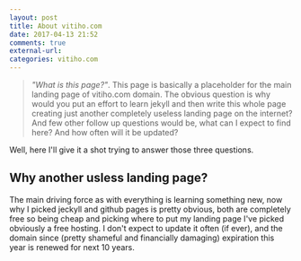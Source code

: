 ```yaml
---
layout: post
title: About vitiho.com
date: 2017-04-13 21:52
comments: true
external-url:
categories: vitiho.com
---
```


> *"What is this page?"*. This page is basically a placeholder for the main landing page of vitiho.com domain. The obvious question is why would you put an effort to learn jekyll and then write this whole page creating just another completely useless landing page on the internet? And few other follow up questions would be, what can I expect to find here? And how often will it be updated?

Well, here I'll give it a shot trying to answer those three questions.

## Why another usless landing page?

The main driving force as with everything is learning something new, now why I picked jeckyll and github pages is pretty obvious, both are completely free so being cheap and picking where to put my landing page I've picked obviously a free hosting. I don't expect to update it often (if ever), and the domain since (pretty shameful and financially damaging) expiration this year is renewed for next 10 years.
